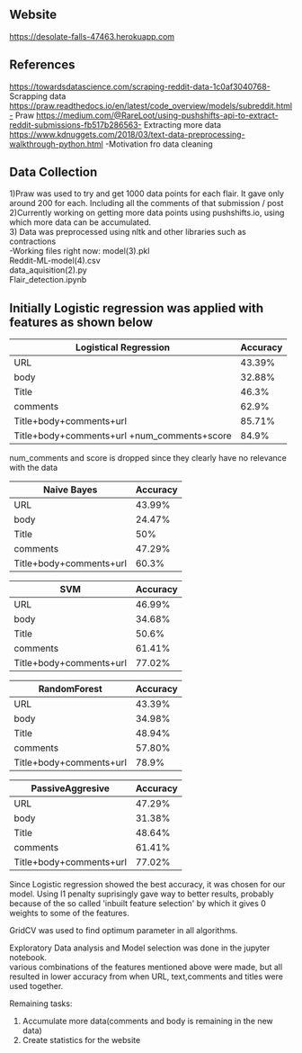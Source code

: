 ## Website
https://desolate-falls-47463.herokuapp.com

## References

https://towardsdatascience.com/scraping-reddit-data-1c0af3040768- Scrapping data
https://praw.readthedocs.io/en/latest/code_overview/models/subreddit.html- Praw
https://medium.com/@RareLoot/using-pushshifts-api-to-extract-reddit-submissions-fb517b286563- Extracting more data
https://www.kdnuggets.com/2018/03/text-data-preprocessing-walkthrough-python.html  -Motivation fro data cleaning
## Data Collection

1)Praw was used to try and get 1000 data points for each flair. It gave only around 200 for each. Including all the comments of that submission / post    
2)Currently working on getting more data points using pushshifts.io, using which more data can be accumulated.  
3) Data was preprocessed using nltk and other libraries such as contractions  
-Working files right now:
model(3).pkl  
Reddit-ML-model(4).csv  
data_aquisition(2).py  
Flair_detection.ipynb


## Initially Logistic regression was applied with features as shown below

| Logistical Regression| Accuracy |
| ------------- | ------------- |
| URL  | 43.39%  |
| body | 32.88%  |
| Title | 46.3%  |
| comments | 62.9%  |
| Title+body+comments+url  | 85.71% |
| Title+body+comments+url +num_comments+score |  84.9%  |

num_comments and score is dropped since they clearly have no relevance with the data

| Naive Bayes| Accuracy |
| ------------- | ------------- |
| URL  | 43.99%  |
| body | 24.47% |
| Title | 50%  |
| comments | 47.29%  |
| Title+body+comments+url  | 60.3% |


| SVM | Accuracy |
| ------------- | ------------- |
| URL  | 46.99%  |
| body | 34.68% |
| Title | 50.6%  |
| comments | 61.41%  |
| Title+body+comments+url  | 77.02% |

| RandomForest | Accuracy |
| ------------- | ------------- |
| URL  | 43.39%  |
| body | 34.98% |
| Title | 48.94%  |
| comments | 57.80%  |
| Title+body+comments+url  | 78.9% |


| PassiveAggresive | Accuracy |
| ------------- | ------------- |
| URL  | 47.29%  |
| body | 31.38% |
| Title | 48.64%  |
| comments | 61.41%  |
| Title+body+comments+url  | 77.02% |

Since Logistic regression showed the best accuracy, it was chosen for our model.
Using l1 penalty suprisingly gave way to better results, probably because of the so called 'inbuilt feature selection' by which it gives 0 weights to some of the features.

GridCV was used to find optimum parameter in all algorithms.

Exploratory Data analysis and Model selection was done in the jupyter notebook.  
various combinations of the features mentioned above were made, but all resulted in lower accuracy from when URL, text,comments and titles were used together.


Remaining tasks:
1) Accumulate more data(comments and body is remaining in the new data)
2) Create statistics for the website
